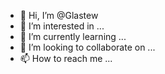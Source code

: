 - 👋 Hi, I’m @Glastew
- 👀 I’m interested in ...
- 🌱 I’m currently learning ...
- 💞️ I’m looking to collaborate on ...
- 📫 How to reach me ...

<!---
Glastew/Glastew is a ✨ special ✨ repository because its `README.md` (this file) appears on your GitHub profile.
You can click the Preview link to take a look at your changes.
--->
